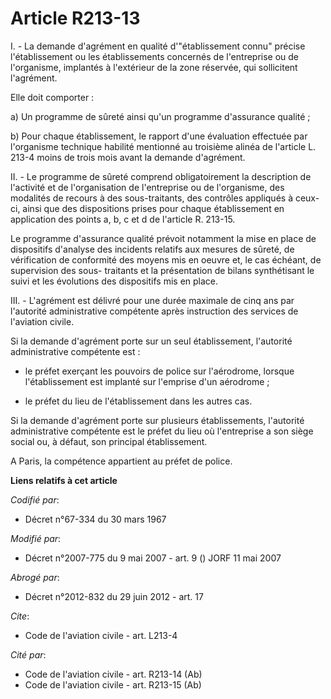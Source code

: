 # Article R213-13

I. - La demande d'agrément en qualité d'"établissement connu" précise l'établissement ou les établissements concernés de
l'entreprise ou de l'organisme, implantés à l'extérieur de la zone réservée, qui sollicitent l'agrément.

Elle doit comporter :

a) Un programme de sûreté ainsi qu'un programme d'assurance qualité ;

b) Pour chaque établissement, le rapport d'une évaluation effectuée par l'organisme technique habilité mentionné au troisième
alinéa de l'article L. 213-4 moins de trois mois avant la demande d'agrément.

II. - Le programme de sûreté comprend obligatoirement la description de l'activité et de l'organisation de l'entreprise ou de
l'organisme, des modalités de recours à des sous-traitants, des contrôles appliqués à ceux-ci, ainsi que des dispositions
prises pour chaque établissement en application des points a, b, c et d de l'article R. 213-15.

Le programme d'assurance qualité prévoit notamment la mise en place de dispositifs d'analyse des incidents relatifs aux
mesures de sûreté, de vérification de conformité des moyens mis en oeuvre et, le cas échéant, de supervision des sous-
traitants et la présentation de bilans synthétisant le suivi et les évolutions des dispositifs mis en place.

III. - L'agrément est délivré pour une durée maximale de cinq ans par l'autorité administrative compétente après instruction
des services de l'aviation civile.

Si la demande d'agrément porte sur un seul établissement, l'autorité administrative compétente est :

- le préfet exerçant les pouvoirs de police sur l'aérodrome, lorsque l'établissement est implanté sur l'emprise d'un
aérodrome ;

- le préfet du lieu de l'établissement dans les autres cas.

Si la demande d'agrément porte sur plusieurs établissements, l'autorité administrative compétente est le préfet du lieu où
l'entreprise a son siège social ou, à défaut, son principal établissement.

A Paris, la compétence appartient au préfet de police.

**Liens relatifs à cet article**

_Codifié par_:

  - Décret n°67-334 du 30 mars 1967

_Modifié par_:

  - Décret n°2007-775 du 9 mai 2007 - art. 9 () JORF 11 mai 2007

_Abrogé par_:

  - Décret n°2012-832 du 29 juin 2012 - art. 17

_Cite_:

  - Code de l'aviation civile - art. L213-4

_Cité par_:

  - Code de l'aviation civile - art. R213-14 (Ab)
  - Code de l'aviation civile - art. R213-15 (Ab)
